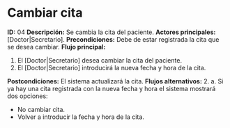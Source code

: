 # Cambiar cita
**ID:** 04
**Descripción:** Se cambia la cita del paciente.
**Actores principales:**  [Doctor|Secretario].
**Precondiciones:** Debe de estar registrada la cita que se desea cambiar.
**Flujo principal:**
  1. El [Doctor|Secretario] desea cambiar la cita del paciente.
  2. El [Doctor|Secretario] introducirá la nueva fecha y hora de la cita.
  
**Postcondiciones:** El sistema actualizará la cita.
**Flujos alternativos:**
  2. a. Si ya hay una cita registrada con la nueva fecha y hora el sistema mostrará dos opciones:
* No cambiar cita.
* Volver a introducir la fecha y hora de la cita.
